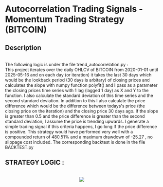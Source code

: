 # Autocorrelation Trading Signals - Momentum Trading Strategy (BITCOIN)

<h2>Description</h2>
<br />
The following logic is under the file trend_autocorrelation.py :
<br />
This project iterates over the daily OHLCV of BITCOIN from 2020-01-01 until 2025-05-16 and on each day (or iteration) it takes the last 30 days which would be the lookback period (30 days is arbitary) of closing prices and calculates the slope with numpy function polyfit() and I pass as a parameter the closing prices time series with 1 lag (lagged 1 day) as X and Y to the function. I also calculate the standard deviation of this time series and the second standard deviation. In addition to this I also calculate the price difference which would be the difference between todays's price (the closing price on the iteration) and the closing price 30 days ago. If the slope is greater than 0.5 and the price difference is greater than the second standard deviation, I assume the price is trending upwards. I generate a simple trading signal if this criteria happens, I go long If the price difference is positive. This strategy would have performed very well with a compounded return of 480.51% and a maximum drawdown of -25.27 , no slippage cost included.
The corresponding backtest is done in the file BACKTEST.py
<br />

<h2>STRATEGY LOGIC :</h2>

<p align="center">
<br/>
<img src="https://i.imgur.com/mb1ViHO.png"/>
<br />
